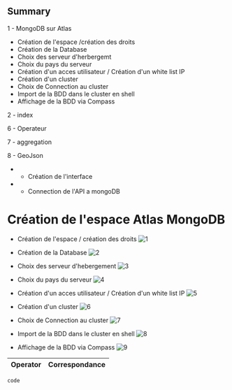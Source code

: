 ## Summary


1 - MongoDB sur Atlas
- Création de l'espace /création des droits
- Création de la Database
- Choix des serveur d'herbergemt
- Choix du pays du serveur
- Création d'un acces utilisateur / Création d'un white list IP
- Création d'un cluster
- Choix de Connection au cluster 
- Import de la BDD dans le cluster en shell
- Affichage de la BDD via Compass

2 - index

6 - Operateur

7 - aggregation

8 - GeoJson

* - Création de l'interface 

* - Connection de l'API a mongoDB
 


# Création de l'espace Atlas MongoDB
- Création de l'espace / création des droits
![1](https://user-images.githubusercontent.com/65304878/149127230-9d180b9a-3d0f-4ea5-8da3-21fc9a6b531f.JPG)

- Création de la Database
![2](https://user-images.githubusercontent.com/65304878/149127792-abf0261d-e05c-4b5a-b53b-bcd211f03ea8.JPG)

- Choix des serveur d'hebergement
![3](https://user-images.githubusercontent.com/65304878/149127896-79a69376-409c-4ebf-b68d-753d880f903e.JPG)

- Choix du pays du serveur
![4](https://user-images.githubusercontent.com/65304878/149128004-4804eb43-577e-400b-b526-6b0432caba71.JPG)

- Création d'un acces utilisateur / Création d'un white list IP
![5](https://user-images.githubusercontent.com/65304878/149128211-d5f33875-9aad-4e5d-8935-aafc174c3c29.JPG)

- Création d'un cluster
![6](https://user-images.githubusercontent.com/65304878/149128257-e78086f3-94f9-4ea4-8e5c-61a83968a011.JPG)

- Choix de Connection au cluster 
![7](https://user-images.githubusercontent.com/65304878/149128326-0fed2726-b53a-4320-9523-ce6fd93f198a.JPG)

- Import de la BDD dans le cluster en shell
![8](https://user-images.githubusercontent.com/65304878/149128393-f68acd2f-c06e-4c24-a678-ebfc2f4dc99e.JPG)

- Affichage de la BDD via Compass
![9](https://user-images.githubusercontent.com/65304878/149128521-ac47c4d6-0445-46ee-9191-89da8a467374.JPG)


| Operator          |  Correspondance                         |
| :---------------  |:---------------                         |

```code```
